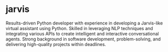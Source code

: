 # jarvis
Results-driven Python developer with experience in developing a Jarvis-like virtual assistant using Python. Skilled in leveraging NLP techniques and integrating various APIs to create intelligent and interactive conversational agents. Strong background in software development, problem-solving, and delivering high-quality projects within deadlines.
